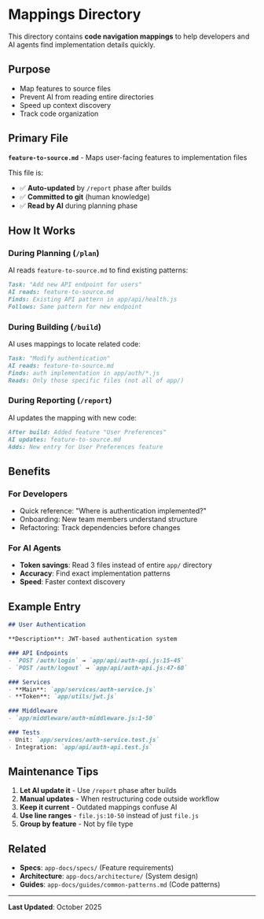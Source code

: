 # Mappings Directory

This directory contains **code navigation mappings** to help developers and AI agents find implementation details quickly.

## Purpose

- Map features to source files
- Prevent AI from reading entire directories
- Speed up context discovery
- Track code organization

## Primary File

**`feature-to-source.md`** - Maps user-facing features to implementation files

This file is:
- ✅ **Auto-updated** by `/report` phase after builds
- ✅ **Committed to git** (human knowledge)
- ✅ **Read by AI** during planning phase

## How It Works

### During Planning (`/plan`)
AI reads `feature-to-source.md` to find existing patterns:
```markdown
Task: "Add new API endpoint for users"
AI reads: feature-to-source.md
Finds: Existing API pattern in app/api/health.js
Follows: Same pattern for new endpoint
```

### During Building (`/build`)
AI uses mappings to locate related code:
```markdown
Task: "Modify authentication"
AI reads: feature-to-source.md
Finds: auth implementation in app/auth/*.js
Reads: Only those specific files (not all of app/)
```

### During Reporting (`/report`)
AI updates the mapping with new code:
```markdown
After build: Added feature "User Preferences"
AI updates: feature-to-source.md
Adds: New entry for User Preferences feature
```

## Benefits

### For Developers
- Quick reference: "Where is authentication implemented?"
- Onboarding: New team members understand structure
- Refactoring: Track dependencies before changes

### For AI Agents
- **Token savings**: Read 3 files instead of entire `app/` directory
- **Accuracy**: Find exact implementation patterns
- **Speed**: Faster context discovery

## Example Entry

```markdown
## User Authentication

**Description**: JWT-based authentication system

### API Endpoints
- `POST /auth/login` → `app/api/auth-api.js:15-45`
- `POST /auth/logout` → `app/api/auth-api.js:47-60`

### Services
- **Main**: `app/services/auth-service.js`
- **Token**: `app/utils/jwt.js`

### Middleware
- `app/middleware/auth-middleware.js:1-50`

### Tests
- Unit: `app/services/auth-service.test.js`
- Integration: `app/api/auth-api.test.js`
```

## Maintenance Tips

1. **Let AI update it** - Use `/report` phase after builds
2. **Manual updates** - When restructuring code outside workflow
3. **Keep it current** - Outdated mappings confuse AI
4. **Use line ranges** - `file.js:10-50` instead of just `file.js`
5. **Group by feature** - Not by file type

## Related

- **Specs**: `app-docs/specs/` (Feature requirements)
- **Architecture**: `app-docs/architecture/` (System design)
- **Guides**: `app-docs/guides/common-patterns.md` (Code patterns)

---

**Last Updated**: October 2025
